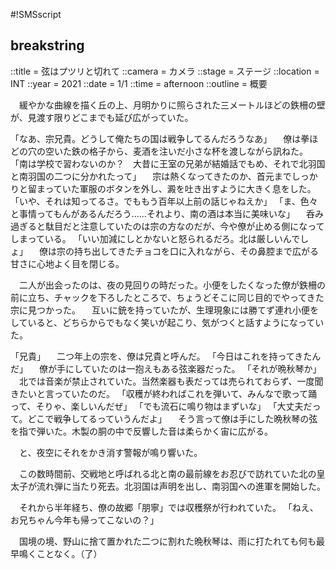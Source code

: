 #!SMSscript

## breakstring

::title = 弦はプツリと切れて
::camera = カメラ
::stage = ステージ
::location = INT
::year = 2021
::date = 1/1
::time = afternoon
::outline = 概要

　緩やかな曲線を描く丘の上、月明かりに照らされた三メートルほどの鉄柵の壁が、見渡す限りどこまでも延び広がっていた。

「なあ、宗兄貴。どうして俺たちの国は戦争してるんだろうなあ」
　僚は拳ほどの穴の空いた鉄の格子から、麦酒を注いだ小さな杯を渡しながら訊ねた。
「南は学校で習わないのか？　大昔に王室の兄弟が結婚話でもめ、それで北羽国と南羽国の二つに分かれたって」
　宗は熱くなってきたのか、首元までしっかりと留まっていた軍服のボタンを外し、澱を吐き出すように大きく息をした。
「いや、それは知ってるさ。でももう百年以上前の話じゃねえか」
「ま、色々と事情ってもんがあるんだろう……それより、南の酒は本当に美味いな」
　呑み過ぎると駄目だと注意していたのは宗の方なのだが、今や僚が止める側になってしまっている。
「いい加減にしとかないと怒られるだろ。北は厳しいんでしょ」
　僚は宗の持ち出してきたチョコを口に入れながら、その鼻腔まで広がる甘さに心地よく目を閉じる。

　二人が出会ったのは、夜の見回りの時だった。小便をしたくなった僚が鉄柵の前に立ち、チャックを下ろしたところで、ちょうどそこに同じ目的でやってきた宗に見つかった。
　互いに銃を持っていたが、生理現象には勝てず連れ小便をしていると、どちらからでもなく笑いが起こり、気がつくと話すようになっていた。

「兄貴」
　二つ年上の宗を、僚は兄貴と呼んだ。
「今日はこれを持ってきたんだ」
　僚が手にしていたのは一抱えもある弦楽器だった。
「それが晩秋琴か」
　北では音楽が禁止されていた。当然楽器も表だっては売られておらず、一度聞きたいと言っていたのだ。
「収穫が終わればこれを弾いて、みんなで歌って踊って、そりゃ、楽しいんだぜ」
「でも流石に鳴り物はまずいな」
「大丈夫だって。どこで戦争してるっていうんだよ」
　そう言って僚は手にした晩秋琴の弦を指で弾いた。木製の胴の中で反響した音は柔らかく宙に広がる。

　と、夜空にそれをかき消す警報が鳴り響いた。

　この数時間前、交戦地と呼ばれる北と南の最前線をお忍びで訪れていた北の皇太子が流れ弾に当たり死去。北羽国は声明を出し、南羽国への進軍を開始した。

　それから半年経ち、僚の故郷「朋寧」では収穫祭が行われていた。
「ねえ、お兄ちゃん今年も帰ってこないの？」

　国境の境、野山に捨て置かれた二つに割れた晩秋琴は、雨に打たれても何も最早鳴くことなく。（了）


